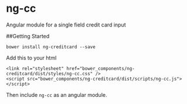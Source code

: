 ng-cc
=====

Angular module for a single field credit card input

##Getting Started

```
bower install ng-creditcard --save
```

Add this to your html
```
<link rel="stylesheet" href="bower_components/ng-creditcard/dist/styles/ng-cc.css" />
<script src="bower_components/ng-creditcard/dist/scripts/ng-cc.js"></script>
```


Then include `ng-cc` as an angular module.
